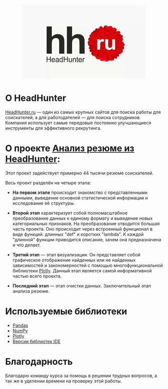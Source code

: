 <center> <img src = https://raw.githubusercontent.com/AndreyRysistov/DatasetsForPandas/main/hh%20label.jpg alt="drawing" style="width:400px;"></center>


# **О HeadHunter**
[HeadHunter.ru](https://hh.ru/) — один из самых крупных сайтов для поиска работы для соискателей, а для работодателей — для поиска сотрудников. Компания использует самые передовые постоянно улучшающиеся инструменты для эффективного рекрутинга.

# **О проекте [Анализ резюме из HeadHunter](https://github.com/AfanasevDenis/project_hh.ru/blob/main/Project-1.%20%D0%9D%D0%BE%D1%83%D1%82%D0%B1%D1%83%D0%BA.ipynb):**


Этот проект задействует примерно 44 тысячи резюме соискателей.

Весь проект разделён на четыре этапа:

- **На первом этапе** происходит знакомство с представленными данными, выведение основной статистической информации и исследование её структуры.

- **Второй этап** характеризует собой полномасштабное преобразование данных к единому формату и выведение новых категориальных признаков. На преобразование отводится большая часть проекта. Оно происходит через встроенный функционал в виде функций: длинных "def" и коротких "lambda". К каждой "длинной" функции приводится описание, зачем она предназначена и что делает.

- **Третий этап** — этап визуализации. Он представляет собой графическое отображение найденных или не найденных зависимостей и закономерностей с помощью многофункциональной библиотеки [Plotly](https://plotly.com/). Данный этап является самой информативной частью всего проекта.

- **Последний этап** — этап очистки данных. Заключительный этап анализа резюме.

# **Используемые библиотеки**
- [Pandas](https://pandas.pydata.org/)
- [NumPy](https://numpy.org/)
- [Plotly](https://plotly.com/)
- [Версии библиотек IDE](https://github.com/AfanasevDenis/project_hh.ru/blob/main/requirements.txt)

# **Благодарность**
Благодарю команду курса за помощь в решении трудных вопросов, а так же в уделении времени на проверку этой работы.